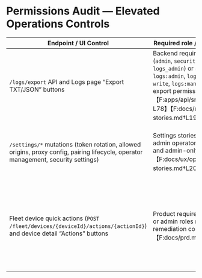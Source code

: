 # Permissions Audit — Elevated Operations Controls

| Endpoint / UI Control | Required role / scope (per docs or service) | Observed UI state | Risk |
| --- | --- | --- | --- |
| `/logs/export` API and Logs page “Export TXT/JSON” buttons | Backend requires privileged operator roles (`admin`, `security`, `compliance`, `auditor`, `logs_admin`) or scopes (`logs:export`, `logs:admin`, `logs:*`, `logs:all`, `logs:read-write`, `logs:manage`). UX story also calls out export permissions for auditors.【F:apps/api/src/services/logExport.ts†L29-L78】【F:docs/ux/operator-jobs-and-stories.md†L195-L202】 | Buttons are always rendered and enabled aside from an in-flight download state; no role-aware gating in the page component.【F:apps/ui/src/routes/logs/+page.svelte†L254-L264】 | Non-privileged operators see export controls, but the API returns `403` when headers lack required roles/scopes, producing confusing failures and potential support load.【F:apps/api/src/routes/logs.ts†L203-L241】 |
| `/settings/*` mutations (token rotation, allowed origins, proxy config, pairing lifecycle, operator management, security settings) | Settings stories specify an authenticated admin operator for pairing/network work and admin-only access control changes.【F:docs/ux/operator-jobs-and-stories.md†L206-L224】 | All mutation controls (rotate token, save origins/proxy, start pairing, invite/remove operators, update security) are always active except for local loading spinners; there is no role awareness in the Svelte page.【F:apps/ui/src/routes/settings/+page.svelte†L252-L357】 | API routes accept any bearer token and never inspect roles/scopes, enabling privilege escalation that contradicts documented least-privilege expectations.【F:apps/api/src/routes/settings.ts†L213-L301】 |
| Fleet device quick actions (`POST /fleet/devices/{deviceId}/actions/{actionId}`) and device detail “Actions” buttons | Product requirements state only technician or admin roles may issue remote remediation commands (restart/resync/etc.).【F:docs/prd.md†L56-L78】 | Device detail renders every available action button with no role filtering; any authenticated session can trigger the UI handler.【F:apps/ui/src/routes/fleet/[id]/+page.svelte†L186-L213】 | The current API stub lacks the documented actions endpoint entirely, so calls result in 404s today; once implemented, without role checks this path would allow non-technicians to run privileged actions. Recommend aligning UI gating and backend authorization before enabling the endpoint.【F:apps/ui/src/lib/api/fleet-operations.ts†L32-L52】【F:apps/api/src/routes/fleet.ts†L1-L64】 |
